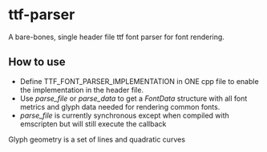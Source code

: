 # ttf-parser
A bare-bones, single header file ttf font parser for font rendering.

## How to use
* Define TTF_FONT_PARSER_IMPLEMENTATION in ONE cpp file to enable the implementation in the header file.  
* Use *parse_file* or *parse_data* to get a *FontData* structure with all font metrics and glyph data needed for rendering common fonts.
* *parse_file* is currently synchronous except when compiled with emscripten but will still execute the callback

Glyph geometry is a set of lines and quadratic curves
